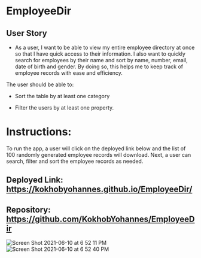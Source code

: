 # EmployeeDir

## User Story

- As a user, I want to be able to view my entire employee directory at once so that I have quick access to their information. I also want to quickly search for employees by their name and sort by name, number, email, date of birth and gender. By doing so, this helps me to keep track of employee records with ease and efficiency. 

The user should be able to:

- Sort the table by at least one category

- Filter the users by at least one property.

# Instructions:

To run the app, a user will click on the deployed link below and the list of 100 randomly generated employee records will download. Next, a user can search, filter and sort the employee records as needed. 

## Deployed Link:  https://kokhobyohannes.github.io/EmployeeDir/

## Repository: https://github.com/KokhobYohannes/EmployeeDir

![Screen Shot 2021-06-10 at 6 52 11 PM](https://user-images.githubusercontent.com/72357196/121606888-fa2bc680-ca1c-11eb-8a9c-de7cea0efb7b.png)
![Screen Shot 2021-06-10 at 6 52 40 PM](https://user-images.githubusercontent.com/72357196/121606916-0a43a600-ca1d-11eb-9175-4dcf6882e845.png)
